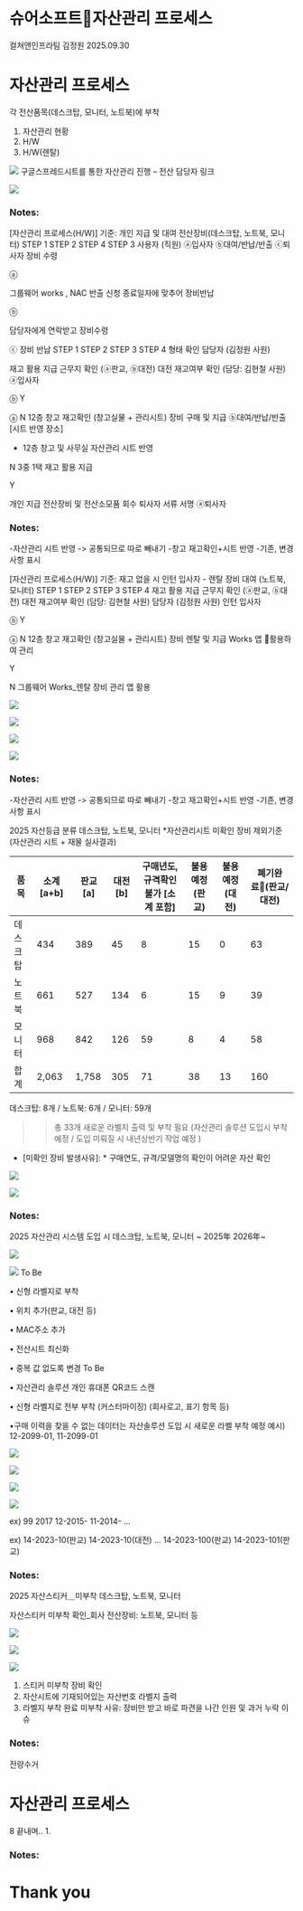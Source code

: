<!-- Slide number: 1 -->
# 슈어소프트자산관리 프로세스
컬쳐앤인프라팀 김정원
2025.09.30

<!-- Slide number: 2 -->
# 자산관리 프로세스
각 전산품목(데스크탑, 모니터, 노트북)에 부착
1. 자산관리 현황
1. H/W
2. H/W(렌탈)

![](그림6.jpg)
구글스프레드시트를 통한 자산관리 진행 – 전산 담당자
링크

![](그림4.jpg)

### Notes:

<!-- Slide number: 3 -->
[자산관리 프로세스(H/W)]
기준: 개인 지급 및 대여 전산장비(데스크탑, 노트북, 모니터)
STEP 1
STEP 2
STEP 4
STEP 3
사용자
(직원)
ⓐ입사자
ⓑ대여/반납/반출
ⓒ퇴사자
장비 수령

ⓐ

그룹웨어 works
, NAC 반출 신청
종료일자에 맞추어 장비반납

ⓑ

담당자에게
연락받고 장비수령

ⓒ
장비 반납
STEP 1
STEP 2
STEP 3
STEP 4
형태 확인
담당자
(김정원 사원)

재고 활용 지급
근무지 확인
(ⓐ판교, ⓑ대전)
대전 재고여부 확인
(담당: 김현철 사원)
ⓐ입사자

ⓑ
Y

ⓐ
N
12층 창고
재고확인
(창고실물 + 관리시트)
장비 구매 및 지급
ⓑ대여/반납/반출
[시트 반영 장소]
- 12층 창고 및 사무실
자산관리 시트 반영

N
3중 1택
재고 활용 지급

Y

개인 지급 전산장비 및 전산소모품 회수
퇴사자 서류 서명
ⓐ퇴사자

### Notes:
-자산관리 시트 반영 -> 공통되므로 따로 빼내기
-창고 재고확인+시트 반영
-기존, 변경사항 표시

<!-- Slide number: 4 -->
[자산관리 프로세스(H/W)]
기준: 재고 없을 시 인턴 입사자 - 렌탈 장비 대여 (노트북, 모니터)
STEP 1
STEP 2
STEP 3
STEP 4
재고 활용 지급
근무지 확인
(ⓐ판교, ⓑ대전)
대전 재고여부 확인
(담당: 김현철 사원)
담당자
(김정원 사원)
인턴 입사자

ⓑ
Y

ⓐ
N
12층 창고
재고확인
(창고실물 + 관리시트)
장비 렌탈 및 지급
Works 앱 활용하여 관리

Y

N
그룹웨어 Works_렌탈 장비 관리 앱 활용

![](그림5.jpg)

![](그림11.jpg)

![](그림20.jpg)

![](그림29.jpg)

### Notes:
-자산관리 시트 반영 -> 공통되므로 따로 빼내기
-창고 재고확인+시트 반영
-기존, 변경사항 표시

<!-- Slide number: 5 -->
2025 자산등급 분류
데스크탑, 노트북, 모니터
*자산관리시트 미확인 장비 제외기준 (자산관리 시트 + 재물 실사결과)

| 품목 | 소계 [a+b] | 판교 [a] | 대전 [b] | 구매년도, 규격확인불가 [소계 포함] | 불용예정 (판교) | 불용예정 (대전) | 폐기완료(판교/대전) |
| --- | --- | --- | --- | --- | --- | --- | --- |
| 데스크탑 | 434 | 389 | 45 | 8 | 15 | 0 | 63 |
| 노트북 | 661 | 527 | 134 | 6 | 15 | 9 | 39 |
| 모니터 | 968 | 842 | 126 | 59 | 8 | 4 | 58 |
| 합계 | 2,063 | 1,758 | 305 | 71 | 38 | 13 | 160 |
데스크탑: 8개 / 노트북: 6개 / 모니터: 59개
>> 총 33개 새로운 라벨지 출력 및 부착 필요
 (자산관리 솔루션 도입시 부착 예정 / 도입 미뤄질 시 내년상반기 작업 예정 )
* [미확인 장비 발생사유]: * 구매연도, 규격/모델명의 확인이 어려운 자산 확인

![](그림11.jpg)

![](그림3.jpg)

### Notes:

<!-- Slide number: 6 -->
2025 자산관리 시스템 도입 시
데스크탑, 노트북, 모니터
    ~ 2025年
2026年~

![](그림10.jpg)

![](그림15.jpg)
To Be

• 신형 라벨지로 부착

• 위치 추가(판교, 대전 등)

• MAC주소 추가

• 전산시트 최신화

• 중복 값 없도록 변경
To Be

• 자산관리 솔루션
 개인 휴대폰 QR코드 스캔

• 신형 라벨지로 전부 부착
 (커스터마이징)
(회사로고, 표기 항목 등)

•구매 이력을 찾을 수 없는
데이터는 자산솔루션 도입 시
새로운 라벨 부착 예정
예시) 12-2099-01, 11-2099-01

![](그림13.jpg)

![](그림14.jpg)

![](그림62.jpg)

![](그림6.jpg)

ex)
99
2017
12-2015-
11-2014-
…

ex)
14-2023-10(판교)
14-2023-10(대전)
…
14-2023-100(판교)
14-2023-101(판교)

### Notes:

<!-- Slide number: 7 -->
2025 자산스티커＿미부착
데스크탑, 노트북, 모니터

자산스티커 미부착 확인_회사 전산장비: 노트북, 모니터 등

![](그림4.jpg)

![](그림13.jpg)

![](그림2.jpg)
1. 스티커 미부착 장비 확인
2. 자산시트에 기재되어있는 자산번호 라벨지 출력
3. 라벨지 부착 완료
미부착 사유: 장비만 받고 바로 파견을 나간 인원 및 과거 누락 이슈

### Notes:
전량수거

<!-- Slide number: 8 -->
# 자산관리 프로세스
8
끝내며..
1.

### Notes:

<!-- Slide number: 9 -->
# Thank you
